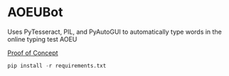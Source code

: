 # AOEUBot
Uses PyTesseract, PIL, and PyAutoGUI to automatically type words in the online typing test AOEU

[Proof of Concept](https://www.youtube.com/watch?v=_5p4L-x_o2k)

```python
pip install -r requirements.txt
```
